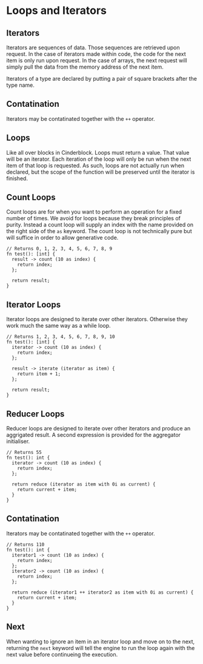 # Loops and Iterators

## Iterators

Iterators are sequences of data. Those sequences are retrieved upon request. In the case of iterators made within code, the code for the next item is only run upon request. In the case of arrays, the next request will simply pull the data from the memory address of the next item.

Iterators of a type are declared by putting a pair of square brackets after the type name.

## Contatination

Iterators may be contatinated together with the `++` operator.

## Loops

Like all over blocks in Cinderblock. Loops must return a value. That value will be an iterator. Each iteration of the loop will only be run when the next item of that loop is requested. As such, loops are not actually run when declared, but the scope of the function will be preserved until the iterator is finished.

## Count Loops

Count loops are for when you want to perform an operation for a fixed number of times. We avoid for loops because they break principles of purity. Instead a count loop will supply an index with the name provided on the right side of the `as` keyword. The count loop is not technically pure but will suffice in order to allow generative code.

```
// Returns 0, 1, 2, 3, 4, 5, 6, 7, 8, 9
fn test(): [int] {
  result -> count (10 as index) {
    return index;
  };

  return result;
}
```

## Iterator Loops

Iterator loops are designed to iterate over other iterators. Otherwise they work much the same way as a while loop.

```
// Returns 1, 2, 3, 4, 5, 6, 7, 8, 9, 10
fn test(): [int] {
  iterator -> count (10 as index) {
    return index;
  };

  result -> iterate (iterator as item) {
    return item + 1;
  };

  return result;
}
```

## Reducer Loops

Reducer loops are designed to iterate over other iterators and produce an aggrigated result. A second expression is provided for the aggregator initialiser.

```
// Returns 55
fn test(): int {
  iterator -> count (10 as index) {
    return index;
  };

  return reduce (iterator as item with 0i as current) {
    return current + item;
  }
}
```

## Contatination

Iterators may be contatinated together with the `++` operator.

```
// Returns 110
fn test(): int {
  iterator1 -> count (10 as index) {
    return index;
  };
  iterator2 -> count (10 as index) {
    return index;
  };

  return reduce (iterator1 ++ iterator2 as item with 0i as current) {
    return current + item;
  }
}
```

## Next

When wanting to ignore an item in an iterator loop and move on to the next, returning the `next` keyword will tell the engine to run the loop again with the next value before continueing the execution.
